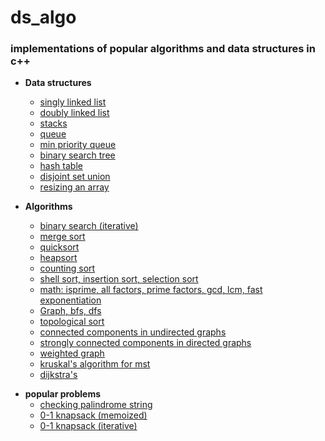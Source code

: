 # ds_algo

### implementations of popular algorithms and data structures in c++

- **Data structures**

  - [singly linked list](https://github.com/aniketmore311/ds_algo/blob/master/dataStructures/simpleSinglyLinkedList.cpp)
  - [doubly linked list](https://github.com/aniketmore311/ds_algo/blob/master/dataStructures/doublyLinkedLIst.cpp)
  - [stacks](https://github.com/aniketmore311/ds_algo/blob/master/dataStructures/stackswithList.cpp)
  - [queue](https://github.com/aniketmore311/ds_algo/blob/master/dataStructures/queuewithlist.cpp)
  - [min priority queue](https://github.com/aniketmore311/ds_algo/blob/master/dataStructures/priorityQueue.cpp)
  - [binary search tree](https://github.com/aniketmore311/ds_algo/blob/master/dataStructures/binarytreepq.cpp)
  - [hash table](https://github.com/aniketmore311/ds_algo/blob/master/dataStructures/hashTable.cpp)
  - [disjoint set union](https://github.com/aniketmore311/ds_algo/blob/master/dataStructures/dsu.cpp)
  - [resizing an array](https://github.com/aniketmore311/ds_algo/blob/master/dataStructures/resizeArray.cpp)

- **Algorithms**

  - [binary search (iterative)](https://github.com/aniketmore311/ds_algo/blob/master/algorithms/binarySearch.cpp)
  - [merge sort](https://github.com/aniketmore311/ds_algo/blob/master/algorithms/recursiveMergeSort.cpp)
  - [quicksort](https://github.com/aniketmore311/ds_algo/blob/master/algorithms/quickSort.cpp)
  - [heapsort](https://github.com/aniketmore311/ds_algo/blob/master/algorithms/HeapSort.cpp)
  - [counting sort](https://github.com/aniketmore311/ds_algo/blob/master/algorithms/CountingSort.cpp)
  - [shell sort, insertion sort, selection sort](https://github.com/aniketmore311/ds_algo/blob/master/algorithms/elementrySorting.cpp)
  - [math: isprime, all factors, prime factors, gcd, lcm, fast exponentiation](https://github.com/aniketmore311/ds_algo/blob/master/algorithms/math.cpp)
  - [Graph, bfs, dfs](https://github.com/aniketmore311/ds_algo/blob/master/algorithms/graphClass.cpp)
  - [topological sort](https://github.com/aniketmore311/ds_algo/blob/master/algorithms/topologicalSort.cpp)
  - [connected components in undirected graphs](https://github.com/aniketmore311/ds_algo/blob/master/algorithms/connectedComponents.cpp)
  - [strongly connected components in directed graphs](https://github.com/aniketmore311/ds_algo/blob/master/algorithms/stronglyConnectedComponents.cpp)
  - [weighted graph](https://github.com/aniketmore311/ds_algo/blob/master/algorithms/edgeWeightedGraph.cpp)
  - [kruskal's algorithm for mst](https://github.com/aniketmore311/ds_algo/blob/master/algorithms/kruskals.cpp)
  - [dijkstra's](https://github.com/aniketmore311/ds_algo/blob/master/algorithms/dijkstra.cpp)

* **popular problems**
  - [checking palindrome string](https://github.com/aniketmore311/ds_algo/blob/master/algorithms/stringPalindrome.cpp)
  - [0-1 knapsack (memoized)](https://github.com/aniketmore311/ds_algo/blob/master/popular_problems/0-1knapsackmemoized.cpp)
  - [0-1 knapsack (iterative)](https://github.com/aniketmore311/ds_algo/blob/master/popular_problems/0-1knapsackIterative.cpp)
